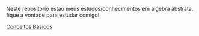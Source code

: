 Neste repositório estão meus estudos/conhecimentos em algebra abstrata, fique a vontade para estudar comigo!

[Conceitos Básicos](/page%201.md)